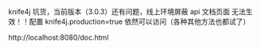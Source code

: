 knife4j 坑货，当前版本（3.0.3）还有问题，线上环境屏蔽 api 文档页面 无法生效！！配置 knife4j.production=true 依然可以访问（各种其他方法也都试了）


http://localhost:8080/doc.html



